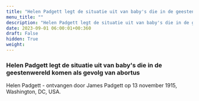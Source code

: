 ```yaml
---
title: "Helen Padgett legt de situatie uit van baby's die in de geestenwereld komen als gevolg van abortus"
menu_title: ""
description: "Helen Padgett legt de situatie uit van baby's die in de geestenwereld komen als gevolg van abortus"
date: 2023-09-01 06:00:01+00:360
draft: False
hidden: True
weight:
---
```

### Helen Padgett legt de situatie uit van baby's die in de geestenwereld komen als gevolg van abortus

Helen Padgett - ontvangen door James Padgett op 13 november 1915, Washington, DC, USA.
